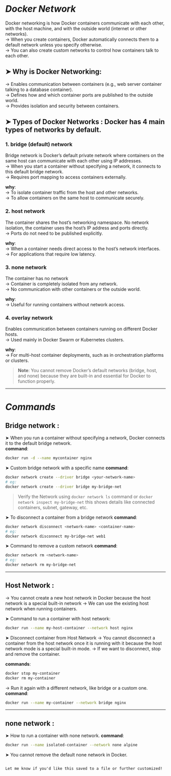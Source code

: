 # *Docker Network* 

Docker networking is how Docker containers communicate with each other, with the host machine, and with the outside world (internet or other networks).  
→ When you create containers, Docker automatically connects them to a default network unless you specify otherwise.  
→ You can also create custom networks to control how containers talk to each other.

## ➤ Why is Docker Networking: 
→ Enables communication between containers (e.g., web server container talking to a database container).  
→ Defines how and which container ports are published to the outside world.  
→ Provides isolation and security between containers.

## ➤ Types of Docker Networks : Docker has 4 main types of networks by default.

### 1. **bridge (default) network**  
Bridge network is Docker’s default private network where containers on the same host can communicate with each other using IP addresses.  
→ When you start a container without specifying a network, it connects to this default bridge network.  
→ Requires port mapping to access containers externally.

**why**:  
→ To isolate container traffic from the host and other networks.  
→ To allow containers on the same host to communicate securely.

### 2. **host network**  
The container shares the host’s networking namespace. No network isolation, the container uses the host’s IP address and ports directly.  
→ Ports do not need to be published explicitly.

**why**:  
→ When a container needs direct access to the host’s network interfaces.  
→ For applications that require low latency.

### 3. **none network**  
The container has no network  
→ Container is completely isolated from any network.  
→ No communication with other containers or the outside world.

**why**:  
→ Useful for running containers without network access.

### 4. **overlay network**  
Enables communication between containers running on different Docker hosts.  
→ Used mainly in Docker Swarm or Kubernetes clusters.

**why**:  
→ For multi-host container deployments, such as in orchestration platforms or clusters.

> **Note**: You cannot remove Docker’s default networks (bridge, host, and none) because they are built-in and essential for Docker to function properly.

---

# *Commands*

## **Bridge network** :

➤ When you run a container without specifying a network, Docker connects it to the default bridge network.  
**command**:  
```bash
docker run -d --name mycontainer nginx
````

➤ Custom bridge network with a specific name
**command**:

```bash
docker network create --driver bridge <your-network-name>
# eg:
docker network create --driver bridge my-bridge-net
```

> Verify the Network using `docker network ls` command or
> `docker network inspect my-bridge-net` this shows details like connected containers, subnet, gateway, etc.

➤ To disconnect a container from a bridge network
**command**:

```bash
docker network disconnect <network-name> <container-name>
# eg:
docker network disconnect my-bridge-net web1
```

➤ Command to remove a custom network
**command**:

```bash
docker network rm <network-name>
# eg:
docker network rm my-bridge-net
```

---

## **Host Network** :

→ You cannot create a new host network in Docker because the host network is a special built-in network
→ We can use the existing host network when running containers.

➤ Command to run a container with host network:

```bash
docker run --name my-host-container --network host nginx
```

➤ Disconnect container from Host Network
→ You cannot disconnect a container from the host network once it is running with it because the host network mode is a special built-in mode.
→ If we want to disconnect, stop and remove the container.

**commands**:

```bash
docker stop my-container  
docker rm my-container
```

→ Run it again with a different network, like bridge or a custom one.
**command**:

```bash
docker run --name my-container --network bridge nginx
```

---

## **none network** :

➤ How to run a container with none network.
**command**:

```bash
docker run --name isolated-container --network none alpine
```

➤ You cannot remove the default none network in Docker.

```

Let me know if you'd like this saved to a file or further customized!
```
